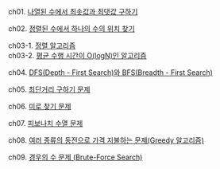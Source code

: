 ch01. [나열된 수에서 최솟값과 최댓값 구하기](https://github.com/1010hy/algorithm/tree/main/Ch08/src/ch01)  

ch02. [정렬된 수에서 하나의 수의 위치 찾기](https://github.com/1010hy/algorithm/tree/main/Ch08/src/ch02)  

ch03-1. [정렬 알고리즘](https://github.com/1010hy/algorithm/blob/main/Ch08/src/ch03/README_InsertSort.md)  
ch03-2. [평균 수행 시간이 O(logN)인 알고리즘](https://github.com/1010hy/algorithm/blob/main/Ch08/src/ch03/README_HeapSort.md)  

ch04. [DFS(Depth - First Search)와 BFS(Breadth - First Search)](https://github.com/1010hy/algorithm/tree/main/Ch08/src/ch04)  

ch05. [최단거리 구하기 문제](https://github.com/1010hy/algorithm/tree/main/Ch08/src/ch05)  

ch06. [미로 찾기 문제](https://github.com/1010hy/algorithm/tree/main/Ch08/src/ch06)  

ch07. [피보나치 수열 문제](https://github.com/1010hy/algorithm/tree/main/Ch08/src/ch07)

ch08. [여러 종류의 동전으로 가격 지불하는 문제(Greedy 알고리즘)](https://github.com/1010hy/algorithm/tree/main/Ch08/src/ch08)

ch09. [경우의 수 문제 (Brute-Force Search)](https://github.com/1010hy/algorithm/tree/main/Ch08/src/ch09)

